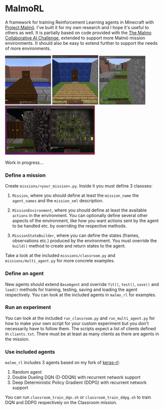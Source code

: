 # MalmoRL
A framework for training Reinforcement Learning agents in Minecraft with [Project Malmö](https://github.com/Microsoft/malmo). I've built it for my own research and I hope it's useful to others as well. It is partially based on code provided with the [The Malmo Collaborative AI Challenge](https://github.com/Microsoft/malmo-challenge), extended to support more Malmö mission environments. It should also be easy to extend further to support the needs of more environments.   

![DRQN with biased ε-greedy](pools_dqn.gif)
![DRQN with biased ε-greedy](rooms_dqn.gif)
![DRQN with biased ε-greedy](obstacles_dqn.gif)
![DRQN with biased ε-greedy](labyrinth_dqn.gif)

Work in progress...

### Define a mission
Create `missions/<your_mission>.py`. Inside it you must define 3 classses: 
1. `Mission`, where you should define at least the `mission_name` the `agent_names` and the `mission_xml` description.

2. `MissionEnvironment`, where you should define at least the available `actions` in the environment. You can optionally define several other aspects of the environment, like how you want actions sent by the agent to be handled etc. by overriding the respective methods.

3. `MissionStateBuilder`, where you can define the states (frames, observations etc.) produced by the environment. You must override the `build()` method to create and return states to the agent.

Take a look at the included `missions/classroom.py` and `missions/multi_agent.py` for more concrete examples.

### Define an agent
New agents should extend `BaseAgent` and override `fit()`, `test()`, `save()` and `load()` methods for training, testing, saving and loading the agent respectively. You can look at the included agents in `malmo_rl` for examples.

### Run an experiment
You can look at the included `run_classroom.py` and `run_multi_agent.py` for how to make your own script for your custom experiment but you don't necessarily have to follow them. The scripts expect a list of clients defined in `clients.txt`. There must be at least as many clients as there are agents in the mission.

### Use included agents
`malmo_rl` includes 3 agents based on my fork of [keras-rl](https://github.com/petrosgk/keras-rl):
1. Random agent
2. Double Dueling DQN (D-DDQN) with recurrent network support
3. Deep Deterministic Policy Gradient (DDPG) with recurrent network support

You can run `classroom_train_dqn.sh` or `classroom_train_ddpg.sh` to train DQN and DDPG respectively on the Classroom mission.
